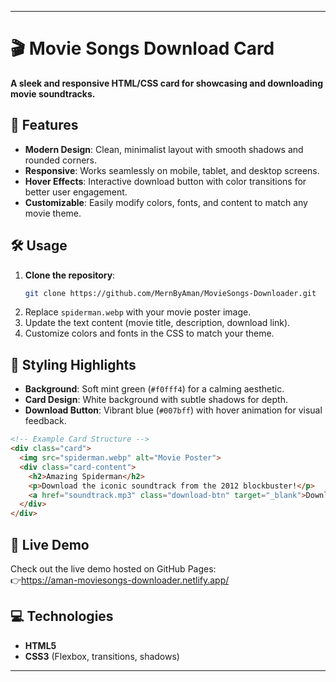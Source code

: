 
---

# 🎬 Movie Songs Download Card  

**A sleek and responsive HTML/CSS card for showcasing and downloading movie soundtracks.**  

## 🌟 Features  
- **Modern Design**: Clean, minimalist layout with smooth shadows and rounded corners.  
- **Responsive**: Works seamlessly on mobile, tablet, and desktop screens.  
- **Hover Effects**: Interactive download button with color transitions for better user engagement.  
- **Customizable**: Easily modify colors, fonts, and content to match any movie theme.  

## 🛠️ Usage  
1. **Clone the repository**:  
   ```bash  
   git clone https://github.com/MernByAman/MovieSongs-Downloader.git  
   ```  
2. Replace `spiderman.webp` with your movie poster image.  
3. Update the text content (movie title, description, download link).  
4. Customize colors and fonts in the CSS to match your theme.  

## 🎨 Styling Highlights  
- **Background**: Soft mint green (`#f0fff4`) for a calming aesthetic.  
- **Card Design**: White background with subtle shadows for depth.  
- **Download Button**: Vibrant blue (`#007bff`) with hover animation for visual feedback.  

```html  
<!-- Example Card Structure -->  
<div class="card">  
  <img src="spiderman.webp" alt="Movie Poster">  
  <div class="card-content">  
    <h2>Amazing Spiderman</h2>  
    <p>Download the iconic soundtrack from the 2012 blockbuster!</p>  
    <a href="soundtrack.mp3" class="download-btn" target="_blank">Download Now</a>  
  </div>  
</div>  
```

## 🚀 Live Demo  
Check out the live demo hosted on GitHub Pages:  
👉https://aman-moviesongs-downloader.netlify.app/

## 💻 Technologies  
- **HTML5**  
- **CSS3** (Flexbox, transitions, shadows)  

---
